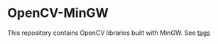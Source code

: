 OpenCV-MinGW
===

This repository contains OpenCV libraries built with MinGW.
See [tags](https://github.com/sandman42292/opencv-mingw/tags)

